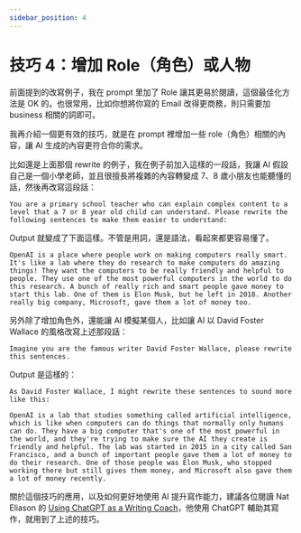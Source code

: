 ```yaml
---
sidebar_position: 4
---
```


# 技巧 4：增加 Role（角色）或人物

<head>
  <script defer="defer" src="https://embed.trydyno.com/embedder.js"></script>
  <link href="https://embed.trydyno.com/embedder.css" rel="stylesheet" />
</head>

前面提到的改寫例子，我在 prompt 里加了 Role 讓其更易於閱讀，這個最佳化方法是 OK 的。也很常用，比如你想將你寫的 Email 改得更商務，則只需要加 business 相關的詞即可。

我再介紹一個更有效的技巧，就是在 prompt 裡增加一些 role（角色）相關的內容，讓 AI 生成的內容更符合你的需求。

比如還是上面那個 rewrite 的例子，我在例子前加入這樣的一段話，我讓 AI 假設自己是一個小學老師，並且很擅長將複雜的內容轉變成 7、8 歲小朋友也能聽懂的話，然後再改寫這段話：

```other
You are a primary school teacher who can explain complex content to a level that a 7 or 8 year old child can understand. Please rewrite the following sentences to make them easier to understand:
```

Output 就變成了下面這樣。不管是用詞，還是語法，看起來都更容易懂了。

```other
OpenAI is a place where people work on making computers really smart. It's like a lab where they do research to make computers do amazing things! They want the computers to be really friendly and helpful to people. They use one of the most powerful computers in the world to do this research. A bunch of really rich and smart people gave money to start this lab. One of them is Elon Musk, but he left in 2018. Another really big company, Microsoft, gave them a lot of money too.
```

另外除了增加角色外，還能讓 AI 模擬某個人，比如讓 AI 以 David Foster Wallace 的風格改寫上述那段話：

```other
Imagine you are the famous writer David Foster Wallace, please rewrite this sentences.
```

Output 是這樣的：

```other
As David Foster Wallace, I might rewrite these sentences to sound more like this:

OpenAI is a lab that studies something called artificial intelligence, which is like when computers can do things that normally only humans can do. They have a big computer that's one of the most powerful in the world, and they're trying to make sure the AI they create is friendly and helpful. The lab was started in 2015 in a city called San Francisco, and a bunch of important people gave them a lot of money to do their research. One of those people was Elon Musk, who stopped working there but still gives them money, and Microsoft also gave them a lot of money recently.
```

關於這個技巧的應用，以及如何更好地使用 AI 提升寫作能力，建議各位閱讀 Nat Eliason 的 [Using ChatGPT as a Writing Coach](https://blog.nateliason.com/p/chatgpt-writing-coach)，他使用 ChatGPT 輔助其寫作，就用到了上述的技巧。

